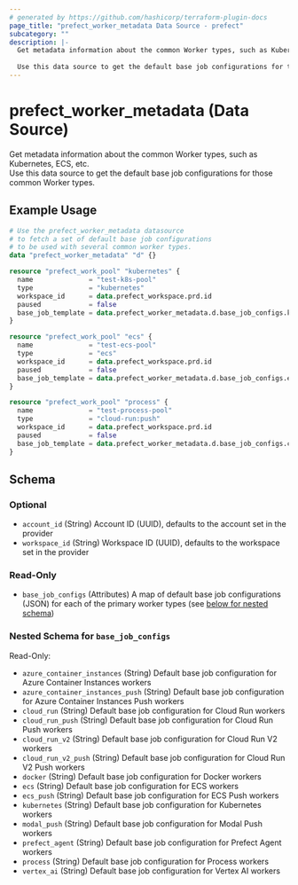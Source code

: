 ```yaml
---
# generated by https://github.com/hashicorp/terraform-plugin-docs
page_title: "prefect_worker_metadata Data Source - prefect"
subcategory: ""
description: |-
  Get metadata information about the common Worker types, such as Kubernetes, ECS, etc.
  
  Use this data source to get the default base job configurations for those common Worker types.
---
```


# prefect_worker_metadata (Data Source)

Get metadata information about the common Worker types, such as Kubernetes, ECS, etc.
<br>
Use this data source to get the default base job configurations for those common Worker types.

## Example Usage

```terraform
# Use the prefect_worker_metadata datasource
# to fetch a set of default base job configurations
# to be used with several common worker types.
data "prefect_worker_metadata" "d" {}

resource "prefect_work_pool" "kubernetes" {
  name              = "test-k8s-pool"
  type              = "kubernetes"
  workspace_id      = data.prefect_workspace.prd.id
  paused            = false
  base_job_template = data.prefect_worker_metadata.d.base_job_configs.kubernetes
}

resource "prefect_work_pool" "ecs" {
  name              = "test-ecs-pool"
  type              = "ecs"
  workspace_id      = data.prefect_workspace.prd.id
  paused            = false
  base_job_template = data.prefect_worker_metadata.d.base_job_configs.ecs
}

resource "prefect_work_pool" "process" {
  name              = "test-process-pool"
  type              = "cloud-run:push"
  workspace_id      = data.prefect_workspace.prd.id
  paused            = false
  base_job_template = data.prefect_worker_metadata.d.base_job_configs.cloud_run_push
}
```

<!-- schema generated by tfplugindocs -->
## Schema

### Optional

- `account_id` (String) Account ID (UUID), defaults to the account set in the provider
- `workspace_id` (String) Workspace ID (UUID), defaults to the workspace set in the provider

### Read-Only

- `base_job_configs` (Attributes) A map of default base job configurations (JSON) for each of the primary worker types (see [below for nested schema](#nestedatt--base_job_configs))

<a id="nestedatt--base_job_configs"></a>
### Nested Schema for `base_job_configs`

Read-Only:

- `azure_container_instances` (String) Default base job configuration for Azure Container Instances workers
- `azure_container_instances_push` (String) Default base job configuration for Azure Container Instances Push workers
- `cloud_run` (String) Default base job configuration for Cloud Run workers
- `cloud_run_push` (String) Default base job configuration for Cloud Run Push workers
- `cloud_run_v2` (String) Default base job configuration for Cloud Run V2 workers
- `cloud_run_v2_push` (String) Default base job configuration for Cloud Run V2 Push workers
- `docker` (String) Default base job configuration for Docker workers
- `ecs` (String) Default base job configuration for ECS workers
- `ecs_push` (String) Default base job configuration for ECS Push workers
- `kubernetes` (String) Default base job configuration for Kubernetes workers
- `modal_push` (String) Default base job configuration for Modal Push workers
- `prefect_agent` (String) Default base job configuration for Prefect Agent workers
- `process` (String) Default base job configuration for Process workers
- `vertex_ai` (String) Default base job configuration for Vertex AI workers
